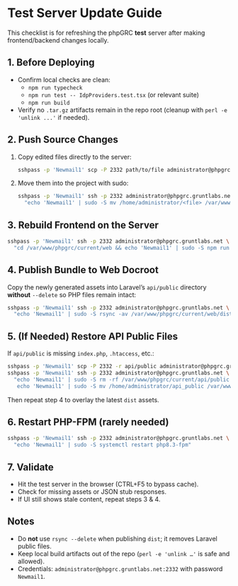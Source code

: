 # Test Server Update Guide

This checklist is for refreshing the phpGRC **test** server after making frontend/backend changes locally.

## 1. Before Deploying
- Confirm local checks are clean:
  - `npm run typecheck`
  - `npm run test -- IdpProviders.test.tsx` (or relevant suite)
  - `npm run build`
- Verify no `.tar.gz` artifacts remain in the repo root (cleanup with `perl -e 'unlink ...'` if needed).

## 2. Push Source Changes
1. Copy edited files directly to the server:
   ```bash
   sshpass -p 'Newmail1' scp -P 2332 path/to/file administrator@phpgrc.gruntlabs.net:/home/administrator/<file>
   ```
2. Move them into the project with sudo:
   ```bash
   sshpass -p 'Newmail1' ssh -p 2332 administrator@phpgrc.gruntlabs.net \
     "echo 'Newmail1' | sudo -S mv /home/administrator/<file> /var/www/phpgrc/current/<target>"
   ```

## 3. Rebuild Frontend on the Server
```bash
sshpass -p 'Newmail1' ssh -p 2332 administrator@phpgrc.gruntlabs.net \
  "cd /var/www/phpgrc/current/web && echo 'Newmail1' | sudo -S npm run build"
```

## 4. Publish Bundle to Web Docroot
Copy the newly generated assets into Laravel’s `api/public` directory **without** `--delete` so PHP files remain intact:
```bash
sshpass -p 'Newmail1' ssh -p 2332 administrator@phpgrc.gruntlabs.net \
  "echo 'Newmail1' | sudo -S rsync -av /var/www/phpgrc/current/web/dist/ /var/www/phpgrc/current/api/public/"
```

## 5. (If Needed) Restore API Public Files
If `api/public` is missing `index.php`, `.htaccess`, etc.:
```bash
sshpass -p 'Newmail1' scp -P 2332 -r api/public administrator@phpgrc.gruntlabs.net:/home/administrator/api_public
sshpass -p 'Newmail1' ssh -p 2332 administrator@phpgrc.gruntlabs.net \
  "echo 'Newmail1' | sudo -S rm -rf /var/www/phpgrc/current/api/public && \
   echo 'Newmail1' | sudo -S mv /home/administrator/api_public /var/www/phpgrc/current/api/public"
```
Then repeat step 4 to overlay the latest `dist` assets.

## 6. Restart PHP-FPM (rarely needed)
```bash
sshpass -p 'Newmail1' ssh -p 2332 administrator@phpgrc.gruntlabs.net \
  "echo 'Newmail1' | sudo -S systemctl restart php8.3-fpm"
```

## 7. Validate
- Hit the test server in the browser (CTRL+F5 to bypass cache).
- Check for missing assets or JSON stub responses.
- If UI still shows stale content, repeat steps 3 & 4.

## Notes
- Do **not** use `rsync --delete` when publishing `dist`; it removes Laravel public files.
- Keep local build artifacts out of the repo (`perl -e 'unlink …'` is safe and allowed).
- Credentials: `administrator@phpgrc.gruntlabs.net:2332` with password `Newmail1`.
